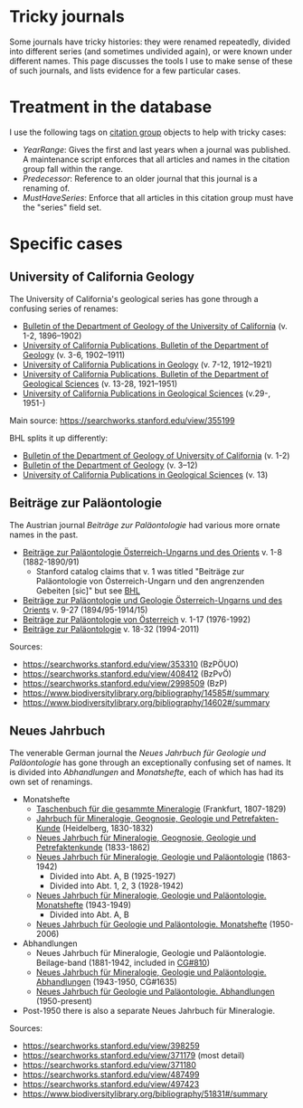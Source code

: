 # Tricky journals

Some journals have tricky histories: they were renamed repeatedly,
divided into different series (and sometimes undivided again), or
were known under different names. This page discusses the tools
I use to make sense of these of such journals, and lists evidence
for a few particular cases.

# Treatment in the database

I use the following tags on [citation group](/docs/citation-group)
objects to help with tricky cases:

- _YearRange_: Gives the first and last years when a journal was
  published. A maintenance script enforces that all articles and
  names in the citation group fall within the range.
- _Predecessor_: Reference to an older journal that this journal
  is a renaming of.
- _MustHaveSeries_: Enforce that all articles in this citation group
  must have the "series" field set.

# Specific cases

## University of California Geology

The University of California's geological series has gone through a confusing
series of renames:

- [Bulletin of the Department of Geology of the University of California](/cg/3965) (v. 1-2, 1896–1902)
- [University of California Publications, Bulletin of the Department of Geology](/cg/1253) (v. 3-6, 1902–1911)
- [University of California Publications in Geology](/cg/23) (v. 7-12, 1912–1921)
- [University of California Publications, Bulletin of the Department of Geological Sciences](/cg/850) (v. 13-28, 1921–1951)
- [University of California Publications in Geological Sciences](/cg/1251) (v.29-, 1951-)

Main source: https://searchworks.stanford.edu/view/355199

BHL splits it up differently:
- [Bulletin of the Department of Geology of University of California](https://www.biodiversitylibrary.org/bibliography/77485) (v. 1-2)
- [Bulletin of the Department of Geology](https://www.biodiversitylibrary.org/bibliography/69850) (v. 3–12)
- [University of California Publications in Geological Sciences](https://www.biodiversitylibrary.org/bibliography/77953) (v. 13)

## Beiträge zur Paläontologie

The Austrian journal _Beiträge zur Paläontologie_ had various more ornate names in the past.

- [Beiträge zur Paläontologie Österreich-Ungarns und des Orients](/cg/1702) v. 1-8 (1882-1890/91)
    - Stanford catalog claims that v. 1 was titled "Beiträge zur Paläontologie von Österreich-Ungarn und den angrenzenden Gebeiten \[sic\]" but see [BHL](https://www.biodiversitylibrary.org/item/50650#page/11/mode/1up)
- [Beiträge zur Paläontologie und Geologie Österreich-Ungarns und des Orients](/cg/1192) v. 9-27 (1894/95-1914/15)
- [Beiträge zur Paläontologie von Österreich](/cg/2016) v. 1-17 (1976-1992)
- [Beiträge zur Paläontologie](/cg/1055) v. 18-32 (1994-2011)

Sources:
- https://searchworks.stanford.edu/view/353310 (BzPÖUO)
- https://searchworks.stanford.edu/view/408412 (BzPvÖ)
- https://searchworks.stanford.edu/view/2998509 (BzP)
- https://www.biodiversitylibrary.org/bibliography/14585#/summary
- https://www.biodiversitylibrary.org/bibliography/14602#/summary

## Neues Jahrbuch

The venerable German journal the _Neues Jahrbuch für Geologie und Paläontologie_
has gone through an exceptionally confusing set of names. It is divided into
_Abhandlungen_ and _Monatshefte_, each of which has had its own set of renamings.

- Monatshefte
    - [Taschenbuch für die gesammte Mineralogie](/cg/4261) (Frankfurt, 1807-1829)
    - [Jahrbuch für Mineralogie, Geognosie, Geologie und Petrefakten-Kunde](/cg/2748) (Heidelberg, 1830-1832)
    - [Neues Jahrbuch für Mineralogie, Geognosie, Geologie und Petrefaktenkunde](/cg/1577) (1833-1862)
    - [Neues Jahrbuch für Mineralogie, Geologie und Paläontologie](/cg/810) (1863-1942)
        - Divided into Abt. A, B (1925-1927)
        - Divided into Abt. 1, 2, 3 (1928-1942)
    - [Neues Jahrbuch für Mineralogie, Geologie und Paläontologie. Monatshefte](/cg/4262) (1943-1949)
        - Divided into Abt. A, B
    - [Neues Jahrbuch für Geologie und Paläontologie. Monatshefte](/cg/786) (1950-2006)
- Abhandlungen
    - Neues Jahrbuch für Mineralogie, Geologie und Paläontologie. Beilage-band (1881-1942, included in [CG#810](/cg/810))
    - [Neues Jahrbuch für Mineralogie, Geologie und Paläontologie. Abhandlungen](/cg/1635) (1943-1950, CG#1635)
    - [Neues Jahrbuch für Geologie und Paläontologie. Abhandlungen](/cg/711) (1950-present)
- Post-1950 there is also a separate Neues Jahrbuch für Mineralogie.

Sources:
- https://searchworks.stanford.edu/view/398259
- https://searchworks.stanford.edu/view/371179 (most detail)
- https://searchworks.stanford.edu/view/371180
- https://searchworks.stanford.edu/view/487499
- https://searchworks.stanford.edu/view/497423
- https://www.biodiversitylibrary.org/bibliography/51831#/summary